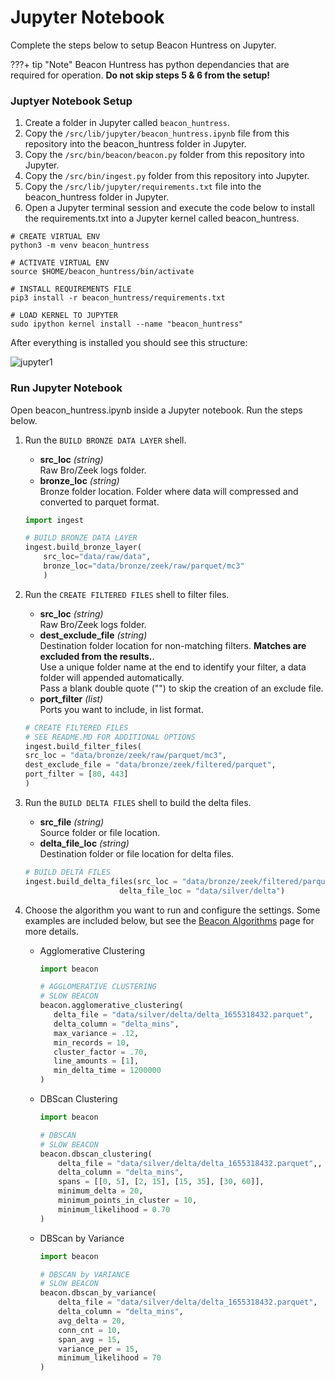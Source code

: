 # <a name="jupyter"></a>**Jupyter Notebook**

Complete the steps below to setup Beacon Huntress on Jupyter.

???+ tip "Note"
    Beacon Huntress has python dependancies that are required for operation. **Do not skip steps 5 & 6 from the setup!**

### <a name="setup"></a>**Juptyer Notebook Setup**

1. Create a folder in Jupyter called `beacon_huntress`.<br>
2. Copy the `/src/lib/jupyter/beacon_huntress.ipynb` file from this repository into the beacon_huntress folder in Jupyter.<br>
3. Copy the `/src/bin/beacon/beacon.py` folder from this repository into Jupyter.<br>
4. Copy the `/src/bin/ingest.py` folder from this repository into Jupyter.<br>
5. Copy the `/src/lib/jupyter/requirements.txt` file into the beacon_huntress folder in Jupyter.<br>
6. Open a Jupyter terminal session and execute the code below to install the requirements.txt into a Jupyter kernel called beacon_huntress.<br>

```shell
# CREATE VIRTUAL ENV
python3 -m venv beacon_huntress

# ACTIVATE VIRTUAL ENV
source $HOME/beacon_huntress/bin/activate

# INSTALL REQUIREMENTS FILE
pip3 install -r beacon_huntress/requirements.txt

# LOAD KERNEL TO JUPYTER
sudo ipython kernel install --name "beacon_huntress"
```

After everything is installed you should see this structure:

![jupyter1](../images/jupyter_1.png)

### <a name="jupyter_run"></a>**Run Jupyter Notebook**

Open beacon_huntress.ipynb inside a Jupyter notebook. Run the steps below.

1. Run the `BUILD BRONZE DATA LAYER` shell.

   - **src_loc** <i>(string) </i><br>
     Raw Bro/Zeek logs folder.
   - **bronze_loc** <i>(string)</i><br>
     Bronze folder location. Folder where data will compressed and converted to parquet format.

   ```python
   import ingest

   # BUILD BRONZE DATA LAYER
   ingest.build_bronze_layer(
       src_loc="data/raw/data",
       bronze_loc="data/bronze/zeek/raw/parquet/mc3"
       )
   ```

2. Run the `CREATE FILTERED FILES` shell to filter files.

   - **src_loc** <i>(string)</i><br>
     Raw Bro/Zeek logs folder.
   - **dest_exclude_file** <i>(string)</i><br>
     Destination folder location for non-matching filters. **Matches are excluded from the results.**.<br>
     Use a unique folder name at the end to identify your filter, a data folder will appended automatically.<br>
     Pass a blank double quote ("") to skip the creation of an exclude file.<br>
   - **port_filter** <i>(list)</i><br>
     Ports you want to include, in list format.

   ```python
   # CREATE FILTERED FILES
   # SEE README.MD FOR ADDITIONAL OPTIONS
   ingest.build_filter_files(
   src_loc = "data/bronze/zeek/raw/parquet/mc3",
   dest_exclude_file = "data/bronze/zeek/filtered/parquet",
   port_filter = [80, 443]
   )
   ```

3. Run the `BUILD DELTA FILES` shell to build the delta files.

   - **src_file** <i>(string)</i><br>
     Source folder or file location.<br>
   - **delta_file_loc** <i>(string)</i><br>
     Destination folder or file location for delta files.<br>

   ```python
   # BUILD DELTA FILES
   ingest.build_delta_files(src_loc = "data/bronze/zeek/filtered/parquet",
                        delta_file_loc = "data/silver/delta")
   ```

4. Choose the algorithm you want to run and configure the settings. Some examples are included below, but see the [Beacon Algorithms](../documentation/beaconalgo.md) page for more details.

   - Agglomerative Clustering

     ```python
     import beacon

     # AGGLOMERATIVE CLUSTERING
     # SLOW BEACON
     beacon.agglomerative_clustering(
        delta_file = "data/silver/delta/delta_1655318432.parquet",
        delta_column = "delta_mins",
        max_variance = .12,
        min_records = 10,
        cluster_factor = .70,
        line_amounts = [1],
        min_delta_time = 1200000
     )
     ```

   - DBScan Clustering

     ```python
     import beacon

     # DBSCAN
     # SLOW BEACON
     beacon.dbscan_clustering(
         delta_file = "data/silver/delta/delta_1655318432.parquet",,
         delta_column = "delta_mins",
         spans = [[0, 5], [2, 15], [15, 35], [30, 60]],
         minimum_delta = 20,
         minimum_points_in_cluster = 10,
         minimum_likelihood = 0.70
     )
     ```

   - DBScan by Variance

     ```python
     import beacon

     # DBSCAN by VARIANCE
     # SLOW BEACON
     beacon.dbscan_by_variance(
         delta_file = "data/silver/delta/delta_1655318432.parquet",
         delta_column = "delta_mins",
         avg_delta = 20,
         conn_cnt = 10,
         span_avg = 15,
         variance_per = 15,
         minimum_likelihood = 70
     )
     ```
